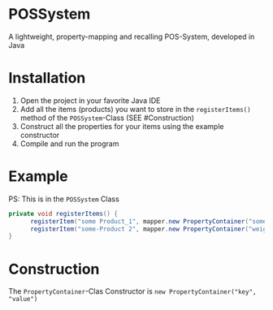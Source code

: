 # POSSystem
A lightweight, property-mapping and recalling POS-System, developed in Java

# Installation
1. Open the project in your favorite Java IDE
2. Add all the items (products) you want to store in the `registerItems()` method of the `POSSystem`-Class (SEE #Construction)
3. Construct all the properties for your items using the example constructor
4. Compile and run the program

# Example
PS: This is in the `POSSystem` Class
```java
private void registerItems() {
      registerItem("some Product_1", mapper.new PropertyContainer("someProperty", "someValue"), mapper.new PropertyContainer("anotherProperty", "anotherValue"));
      registerItem("some-Product 2", mapper.new PropertyContainer("weight (pounds)", 8.6f), mapper.new PropertyContainer("height", "54cm"));
}
```

# Construction
The `PropertyContainer`-Clas Constructor is `new PropertyContainer("key", "value")`
